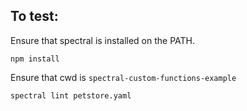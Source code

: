 ## To test:

Ensure that spectral is installed on the PATH.

`npm install`

Ensure that cwd is `spectral-custom-functions-example`

`spectral lint petstore.yaml`
